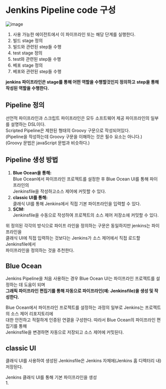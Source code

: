 Jenkins Pipeline code 구성
=============

![image](https://user-images.githubusercontent.com/86212081/155478981-406b2fce-c072-4f08-87f7-c69eb20a70c6.png)

  1. 사용 가능한 에이전트에서 이 파이프라인 또는 해당 단계를 실행한다.
  2. 빌드 stage 정의
  3. 빌드와 관련된 step들 수행
  4. test stage 정의
  5. test와 관련된 step들 수행
  6. 베포 stage 정의
  7. 베포와 관련된 step들 수행 

**jenkins 파이프라인은 stage를 통해 어떤 역할을 수행할것인지 정의하고**
**step을 통해 작성된 역할을 수행한다.**

Pipeline 정의
-----------
선언적 파이프라인과 스크립트 파이프라인은 모두 소프트웨어 제공 파이프라인의 일부를 설명하는 DSL이다.  
Scripted Pipeline은 제한된 형태의 Groovy 구문으로 작성되어있다.  
  (Pipeline을 작성하는데 Groovy 구문을 이해하는 것은 필수 요소는 아니다.)  
  (Groovy 문법은 javaScript 문법과 비슷하다.)  

Pipeline 생성 방법
------------
  1. **Blue Ocean을 통해:**  
Blue Ocean에서 파이프라인 프로젝트를 설정한 후 Blue Ocean UI를 통해 파이프라인의  
Jenkinsfile을 작성하고소스 제어에 커밋할 수 있다.  
  2. **classic UI를 통해:**  
클래식 UI를 통해 Jenkins에서 직접 기본 파이프라인을 입력할 수 있다.    
  3. **SCM:**  
Jenkinsfile을 수동으로 작성하여 프로젝트의 소스 제어 저장소에 커밋할 수 있다.   
  
위 정의된 각각의 방식으로 파이프 라인을 정의하는 구문은 동일하지만 jenkins는 파이프라인을  
클래식 UI에 직접 입력하는 것보다는 Jenkins가 소스 제어에서 직접 로드할 Jenkinsfile에서  
파이프라인을 정의하는 것을 추천한다.  
  
Blue Ocean
-----------
Jenkins Pipeline을 처음 사용하는 경우 Blue Ocean UI는 파이프라인 프로젝트를 설정하는 데 도움이 되며  
**그래픽 파이프라인 편집기를 통해 자동으로 파이프라인(예: Jenkinsfile)을 생성 및 작성한다.**  
  
Blue Ocean에서 파이프라인 프로젝트를 설정하는 과정의 일부로 Jenkins는 프로젝트의 소스 제어 리포지토리에  
대한 안전하고 적절하게 인증된 연결을 구성한다. 따라서 Blue Ocean의 파이프라인 편집기를 통해  
Jenkinsfile을 변경하면 자동으로 저장되고 소스 제어에 커밋된다.  

classic UI
----------
클래식 UI를 사용하여 생성된 Jenkinsfile은 Jenkins 자체에(Jenkins 홈 디렉터리 내) 저장된다.  

Jenkins 클래식 UI를 통해 기본 파이프라인을 생성  
  1. 
